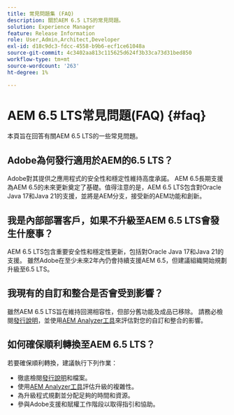```yaml
---
title: 常見問題集 (FAQ)
description: 關於AEM 6.5 LTS的常見問題。
solution: Experience Manager
feature: Release Information
role: User,Admin,Architect,Developer
exl-id: d18c9dc3-fdcc-4558-b9b6-ecf1ce61048a
source-git-commit: 4c3402aa813c115625d624f3b33ca73d31bed850
workflow-type: tm+mt
source-wordcount: '263'
ht-degree: 1%

---
```


# AEM 6.5 LTS常見問題(FAQ) {#faq}

本頁旨在回答有關AEM 6.5 LTS的一些常見問題。

## Adobe為何發行適用於AEM的6.5 LTS？

Adobe對其提供之應用程式的安全性和穩定性維持高度承諾。 AEM 6.5長期支援為AEM 6.5的未來更新奠定了基礎。值得注意的是，AEM 6.5 LTS包含對Oracle Java 17和Java 21的支援，並將是AEM分支，接受新的AEM功能和創新。

## 我是內部部署客戶，如果不升級至AEM 6.5 LTS會發生什麼事？

AEM 6.5 LTS包含重要安全性和穩定性更新，包括對Oracle Java 17和Java 21的支援。 雖然Adobe在至少未來2年內仍會持續支援AEM 6.5，但建議組織開始規劃升級至6.5 LTS。

## 我現有的自訂和整合是否會受到影響？

雖然AEM 6.5 LTS旨在維持回溯相容性，但部分舊功能及成品已移除。
請務必檢閱[發行說明](/help/release-notes/release-notes.md#deprecated-and-removed-features)，並使用[AEM Analyzer工具](/help/sites-deploying/aem-analyzer.md)來評估對您的自訂和整合的影響。

## 如何確保順利轉換至AEM 6.5 LTS？

若要確保順利轉換，建議執行下列作業：

* 徹底檢閱[發行說明](/help/release-notes/release-notes.md)和檔案。
* 使用[AEM Analyzer工具](/help/sites-deploying/aem-analyzer.md)評估升級的複雜性。
* 為升級程式規劃並分配足夠的時間和資源。
* 參與Adobe支援和賦權工作階段以取得指引和協助。
